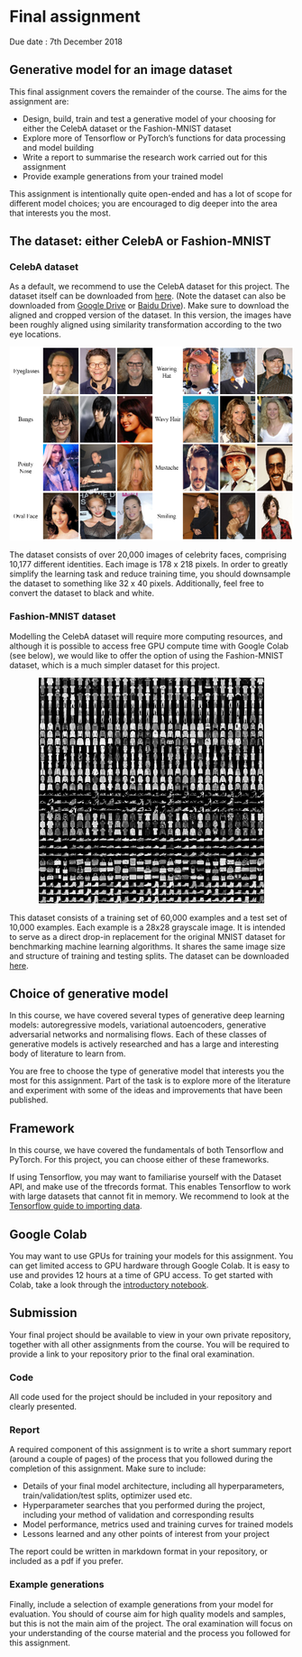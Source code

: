 # Final assignment

Due date : 7th December 2018

## Generative model for an image dataset

This final assignment covers the remainder of the course. The aims for the assignment are:
* Design, build, train and test a generative model of your choosing for either the CelebA dataset or the Fashion-MNIST dataset
* Explore more of Tensorflow or PyTorch’s functions for data processing and model building
* Write a report to summarise the research work carried out for this assignment
* Provide example generations from your trained model

This assignment is intentionally quite open-ended and has a lot of scope for different model choices; you are encouraged to dig deeper into the area that interests you the most.

## The dataset: either CelebA or Fashion-MNIST

### CelebA dataset

As a default, we recommend to use the CelebA dataset for this project. The dataset itself can be downloaded from [here](http://mmlab.ie.cuhk.edu.hk/projects/ "CelebA dataset"). (Note the dataset can also be downloaded from [Google Drive](https://drive.google.com/drive/folders/0B7EVK8r0v71pWEZsZE9oNnFzTm8 "CelebA dataset") or [Baidu Drive](https://pan.baidu.com/s/1eSNpdRG#list/path=%2FCelebA "CelebA dataset")). Make sure to download the aligned and cropped version of the dataset. In this version, the images have been roughly aligned using similarity transformation according to the two eye locations.

<p align="center">
  <img width=“588” height=“400” src=celebA.png>
</p>

The dataset consists of over 20,000 images of celebrity faces, comprising 10,177 different identities. Each image is 178 x 218 pixels. In order to greatly simplify the learning task and reduce training time, you should downsample the dataset to something like 32 x 40 pixels. Additionally, feel free to convert the dataset to black and white.

### Fashion-MNIST dataset

Modelling the CelebA dataset will require more computing resources, and although it is possible to access free GPU compute time with Google Colab (see below), we would like to offer the option of using the Fashion-MNIST dataset, which is a much simpler dataset for this project. 

<p align="center">
  <img width=“588” height=“400” src=fashion-mnist.png>
</p>

This dataset consists of a training set of 60,000 examples and a test set of 10,000 examples. Each example is a 28x28 grayscale image. It is intended to serve as a direct drop-in replacement for the original MNIST dataset for benchmarking machine learning algorithms. It shares the same image size and structure of training and testing splits. The dataset can be downloaded [here](https://github.com/zalandoresearch/fashion-mnist "Fashion-MNIST").

## Choice of generative model

In this course, we have covered several types of generative deep learning models: autoregressive models, variational autoencoders, generative adversarial networks and normalising flows. Each of these classes of generative models is actively researched and has a large and interesting body of literature to learn from. 

You are free to choose the type of generative model that interests you the most for this assignment. Part of the task is to explore more of the literature and experiment with some of the ideas and improvements that have been published. 

## Framework

In this course, we have covered the fundamentals of both Tensorflow and PyTorch. For this project, you can choose either of these frameworks.

If using Tensorflow, you may want to familiarise yourself with the Dataset API, and make use of the tfrecords format. This enables Tensorflow to work with large datasets that cannot fit in memory. We recommend to look at the [Tensorflow guide to importing data](https://www.tensorflow.org/guide/datasets).

## Google Colab

You may want to use GPUs for training your models for this assignment. You can get limited access to GPU hardware through Google Colab. It is easy to use and provides 12 hours at a time of GPU access. To get started with Colab, take a look through the [introductory notebook](https://colab.research.google.com/notebooks/welcome.ipynb).

## Submission

Your final project should be available to view in your own private repository, together with all other assignments from the course. You will be required to provide a link to your repository prior to the final oral examination.

### Code

All code used for the project should be included in your repository and clearly presented.

### Report

A required component of this assignment is to write a short summary report (around a couple of pages) of the process that you followed during the completion of this assignment. Make sure to include:

* Details of your final model architecture, including all hyperparameters, train/validation/test splits, optimizer used etc.
* Hyperparameter searches that you performed during the project, including your method of validation and corresponding results
* Model performance, metrics used and training curves for trained models
* Lessons learned and any other points of interest from your project

The report could be written in markdown format in your repository, or included as a pdf if you prefer.

### Example generations

Finally, include a selection of example generations from your model for evaluation. You should of course aim for high quality models and samples, but this is not the main aim of the project. The oral examination will focus on your understanding of the course material and the process you followed for this assignment.
